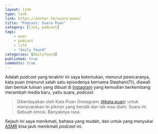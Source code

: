 ```yaml
---
layout: link
type: link
link: https://anchor.fm/suara-puan/
title: "Podcast: Suara Puan"
category: [link, podcast]
tags: 
    - asmr
    - podcast
    - life
    - "daily found"
categories: [dailyfound]
published: true
comments: true
---
```


Adalah _podcast_ yang terakhir ini saya ketemukan, menurut pewicaranya, kata puan (menurut salah satu episodenya bernama Stephani(?)), diawali dari bentuk tulisan yang dibuat di [Instagram](https://instagram.com/kata.puan) yang kemudian berkembang merambah media baru, yaitu suara, _podcast_.

> Diberdayakan oleh Kata Puan (Instagram: [@kata.puan](https://instagram.com/kata.puan)) untuk menyuarakan isi pikiran yang berisik dan tak mau diam. Suara ini. Sebuah emosi. Banyaknya rasa.

Sejauh ini saya menikmati, bahasa yang mudah, dan untuk yang menyukai [ASMR](https://en.wikipedia.org/wiki/Autonomous_sensory_meridian_response) bisa jauh menikmati _podcast_ ini.